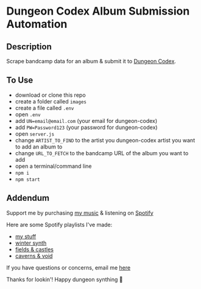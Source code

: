 # Dungeon Codex Album Submission Automation

## Description
Scrape bandcamp data for an album & submit it to [Dungeon Codex](https://dungeon-codex.com).

## To Use
- download or clone this repo
- create a folder called `images`
- create a file called `.env`
- open `.env`
- add `UN=email@email.com` (your email for dungeon-codex)
- add `PW=Password123` (your password for dungeon-codex)
- open `server.js`
- change `ARTIST_TO_FIND` to the artist you dungeon-codex artist you want to add an album to
- change `URL_TO_FETCH` to the bandcamp URL of the album you want to add
- open a terminal/command line
- `npm i`
- `npm start`

## Addendum
Support me by purchasing [my music](https://cavebirdrecords.bandcamp.com) & listening on [Spotify](https://open.spotify.com/artist/6tQ2cAHwzyv53OTofiDwfS/discography/all)

Here are some Spotify playlists I've made:
- [my stuff](https://open.spotify.com/playlist/22YwXtHatyjlolxOOIU7qd?si=a919b5952c2c4ba0)
- [winter synth](https://open.spotify.com/playlist/7y6zNocf7aD7O5q9WrSyUo?si=f8cfea6146cb47a5)
- [fields & castles](https://open.spotify.com/playlist/49mgY7pENVtzXAyi5M1vaH?si=9c2d38f7df6a4bf3)
- [caverns & void](https://open.spotify.com/playlist/3KT4NNBlxQreJM8cOONw2A?si=c8c2e954526e4dbf)

If you have questions or concerns, email me [here](mailto:awren.nuit@gmail.com)

Thanks for lookin'! Happy dungeon synthing 💜
